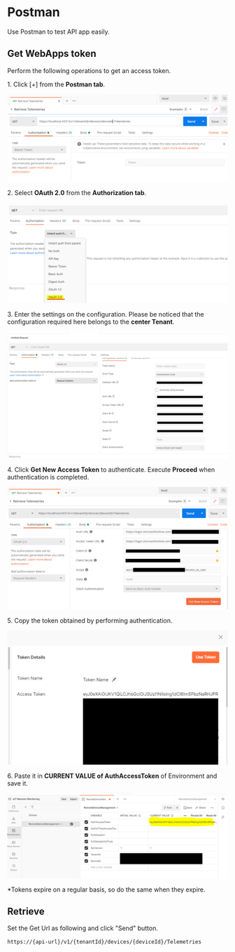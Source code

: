 
# Postman

Use Postman to test API app easily.

## Get WebApps token

Perform the following operations to get an access token.

1\. Click [+] from the **Postman tab**.

![image.png](./.images/postman-token1.PNG)

2\. Select **OAuth 2.0** from the **Authorization tab**.

![image.png](./.images/postman-token4.PNG)

3\. Enter the settings on the configuration. Please be noticed that the configuration required here belongs to the **center Tenant**.

![image.png](./.images/postman-token5.PNG)

4\. Click **Get New Access Token** to authenticate. Execute **Proceed** when authentication is completed.

![image.png](./.images/postman-token6.PNG)

5\. Copy the token obtained by performing authentication.

![image.png](./.images/postman-token2.PNG)

6\. Paste it in **CURRENT VALUE of AuthAccessToken** of Environment and save it.

![image.png](./.images/postman-token3.PNG)

*Tokens expire on a regular basis, so do the same when they expire.

## Retrieve

Set the Get Url as following and click "Send" button.

```text
https://{api-url}/v1/{tenantId}/devices/{deviceId}/Telemetries
```

